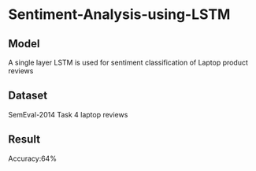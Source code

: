 # Sentiment-Analysis-using-LSTM

## Model

A single layer LSTM is used for sentiment classification of Laptop product reviews

## Dataset

SemEval-2014 Task 4 laptop reviews 

## Result

Accuracy:64%
